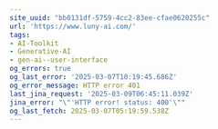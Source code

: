 ```yaml
---
site_uuid: "bb0131df-5759-4cc2-83ee-cfae0620255c"
url: 'https://www.luny-ai.com/'
tags:
- AI-Toolkit
- Generative-AI
- gen-ai--user-interface
og_errors: true
og_last_error: '2025-03-07T10:19:45.686Z'
og_error_message: HTTP error 401
last_jina_request: '2025-03-09T06:45:11.039Z'
jina_error: "\"'HTTP error! status: 400'\""
og_last_fetch: 2025-03-07T05:19:59.538Z
---
```


